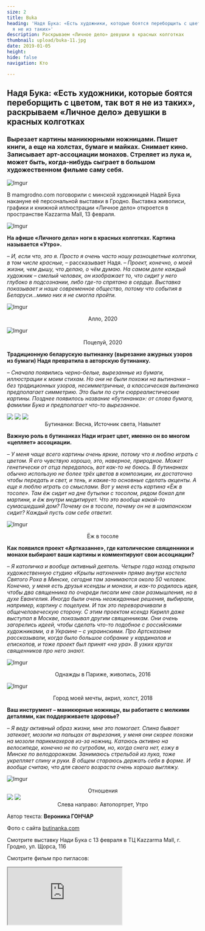 ```yaml
---
size: 2
title: Buka
heading: 'Надя Бука: «Есть художники, которые боятся переборщить с цветом, так вот
  я не из таких»'
description: Раскрываем «Личное дело» девушки в красных колготках
thumbnail: upload/buka-11.jpg
date: 2019-01-05
height: 
hide: false
navigation: Кто

---
```

## **Надя Бука: «Есть художники, которые боятся переборщить с цветом, так вот я не из таких», раскрываем «Личное дело» девушки в красных колготках**

### Вырезает картины маникюрными ножницами. Пишет книги, а еще на холстах, бумаге и майках. Снимает кино. Записывает арт-ассоциации монахов. Стреляет из лука и, может быть, когда-нибудь сыграет в большом художественном фильме саму себя.

![Imgur](https://i.imgur.com/aay2Rcd.jpg)

В mamgrodno.com поговорили с минской художницей Надей Бука накануне её персональной выставки в Гродно. Выставка живописи, графики и книжной иллюстрации «Личное дело» откроется в пространстве Kazzarma Mall, 13 февраля.

![Imgur](https://i.imgur.com/ygqDSU2.png)

**На афише «Личного дела» ноги в красных колготках. Картина называется «Утро».**

_– И, если что, это я. Просто я очень часто ношу разноцветные колготки, в том числе красные,_ – рассказывает Надя. _– Проект, конечно, о моей жизни, чем дышу, что делаю, о чём думаю. На самом деле каждый художник – смелый человек, он изображает то, что сидит у него глубоко в подсознании, либо где-то спрятано в сердце. Выставка показывает и наше современное общество, потому что события в Беларуси…мимо них я не смогла пройти._

![Imgur](https://i.imgur.com/9SxhCME.jpg)
<center>Алло, 2020</center>

![Imgur](https://i.imgur.com/antmQVk.jpg)
<center>Поцелуй, 2020</center>

**Традиционную беларускую вытинанку (вырезание ажурных узоров из бумаги) Надя превратила в авторскую бутинанку.**   

_– Сначала появились черно-белые, вырезанные из бумаги, иллюстрации к моим стихам. Но они не были похожи на вытинанки – без традиционных узоров, несимметричные, а классическая вытинанка предполагает симметрию. Это были по сути сюрреалистические картины. Позднее появилось название «бутинанка»: от слова бумага, фамилии Бука и предполагает что-то вырезанное._

<div class="gallery3">
<!-- Смените gallery2 на gallery3 или gallery4, цифра определяет количество картинок в одном ряду -->
<a href="https://imgur.com/MFjwTNJ"><img src="https://i.imgur.com/MFjwTNJ.jpg"></a>
<a href="https://imgur.com/ktJojQn"><img src="https://i.imgur.com/ktJojQn.jpg"></a>
<a href="https://imgur.com/UTU18VQ"><img src="https://i.imgur.com/UTU18VQ.jpg"></a>
</div>
<center>Бутинанки: Весна, Источник света, Навылет</center>

**Важную роль в бутинанках Нади играет цвет, именно он во многом «цепляет» ассоциации.**

_– У меня чаще всего картины очень яркие, потому что я люблю играть с цветом. Я его чувствую хорошо, это, наверное, природное. Может генетически от отца передалось, вот как-то не боюсь. В бутинанках обычно использую не более трёх цветов в композиции, их достаточно чтобы передать и свет, и тень, и какие-то основные сделать акценты. А еще я люблю играть со смыслами. Вот у меня есть картина «Ёж в тосоле». Там ёж сидит на дне бутылки с тосолом, рядом бокал для мартини, и ёж внутри медитирует. Что это вообще какой-то сумасшедший дом? Почему он в тосоле, почему он не в шампанском сидит? Каждый пусть сам себе ответит._

![Imgur](https://i.imgur.com/i32qwJK.jpg)
<center>Ёж в тосоле</center>

**Как появился проект «Артказанне», где католические священники и монахи выбирают ваши картины и комментируют свои ассоциации?**

_– Я католичка и вообще активный деятель. Четыре года назад открыла художественную студию «Крылы натхнення» прямо внутри костела Святого Роха в Минске, сегодня там занимаются около 50 человек. Конечно, у меня есть друзья ксендзы и монахи, и как-то родилась идея, чтобы два священника по очереди писали мне свои размышления, но в духе Евангелия. Иногда были очень неожиданные решения, выбирали, например, картину с поцелуем. И так это переворачивали в общечеловеческую сторону. С этим проектом ксендз Кирилл даже выступал в Москве, показывал другим священникам. Они очень загорелись идеей, чтобы сделать что-то подобное с российскими художниками, а в Украине – с украинскими. Про Артсказание рассказывали, когда было большое собрание у кардиналов и епископов, и тоже проект был принят «на ура». В узких кругах священников про него знают._

![Imgur](https://i.imgur.com/zDFVk9U.jpg)
<center>Однажды в Париже, живопись, 2016</center>

![Imgur](https://i.imgur.com/EGHs91s.png)
<center>Город моей мечты, акрил, холст, 2018</center>

**Ваш инструмент – маникюрные ножницы, вы работаете с мелкими деталями, как поддерживаете здоровье?**

_– Я веду активный образ жизни, мне это помогает. Спина бывает затекает, мозоли на пальцах от вырезания, у меня они скорее похожи на мозоли парикмахеров из-за ножниц. Катаюсь активно на велосипеде, конечно не по сугробам, но, когда снега нет, езжу в Минске по велодорожкам. Занимаюсь стрельбой из лука, тоже укрепляет спину и руки. В общем стараюсь держать себя в форме. И вообще считаю, что для своего возраста очень хорошо выгляжу._

![Imgur](https://i.imgur.com/gRK3JAE.jpg)
<center>Отношения</center>

<div class="gallery2">
<!-- Смените gallery2 на gallery3 или gallery4, цифра определяет количество картинок в одном ряду -->
<a href="https://imgur.com/QJdDoht"><img src="https://i.imgur.com/QJdDoht.jpg"></a>
<a href="https://imgur.com/BkgwrNU"><img src="https://i.imgur.com/BkgwrNU.jpg"></a>
</div>
<center>Слева направо: Автопортрет, Утро</center>

Автор текста: **Вероника ГОНЧАР**

Фото с сайта [butinanka.com](https://www.butinanka.com/)

Смотрите выставку Нади Бука с 13 февраля в ТЦ Kazzarma Mall, г. Гродно, ул. Щорса, 116

Смотрите фильм про пигласов:

<div><iframe class="youtube" src="https://www.youtube.com/embed/Oghb6dIlPTY"></div>
  
Больше узнать о Наде Бука можно [здесь](https://www.butinanka.com/)
